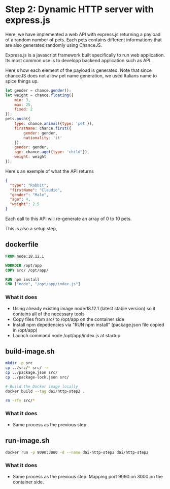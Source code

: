 # Step 2: Dynamic HTTP server with express.js
Here, we have implemented a web API with express.js returning a payload of a random number of pets. Each pets contains different informations that are also generated randomly using ChanceJS.

Express.js is a javascript framework built specifically to run web application. Its most common use is to developp backend application such as API.

Here's how each element of the payload is generated. Note that since chanceJS does not allow pet name generation, we used Italians name to spice things up.

```javascript
let gender = chance.gender();
let weight = chance.floating({
    min: 3,
    max: 25,
    fixed: 2
});
pets.push({
    type: chance.animal({type: 'pet'}),
    firstName: chance.first({
        gender: gender,
        nationality: 'it'
    }),
    gender: gender,
    age: chance.age({type: 'child'}),
    weight: weight
});
```

Here's an exemple of what the API returns
```json
{
  "type": "Rabbit",
  "firstName": "Claudio",
  "gender": "Male",
  "age": 4,
  "weight": 2.5
}
```
Each call to this API will re-generate an array of 0 to 10 pets.

This is also a setup step, 
## dockerfile
```dockerfile
FROM node:18.12.1

WORKDIR /opt/app
COPY src/ /opt/app/

RUN npm install
CMD ["node", "/opt/app/index.js"]
```
### What it does
- Using already existing image node:18.12.1 (latest stable version) so it contains all of the necessary tools
- Copy files from src/ to /opt/app on the container side
- Install npm depedencies via "RUN npm install" (package.json file copied in /opt/app)
- Launch command node /opt/app/index.js at startup

## build-image.sh
```bash
mkdir -p src
cp ../src/* src/ -r
cp ../package.json src/
cp ../package-lock.json src/

# Build the Docker image locally
docker build --tag dai/http-step2 .

rm -rfv src/*
```
### What it does
- Same process as the previous step

## run-image.sh
```bash
docker run -p 9090:3000 -d --name dai-http-step2 dai/http-step2
```
### What it does
- Same process as the previous step. Mapping port 9090 on 3000 on the container side.
